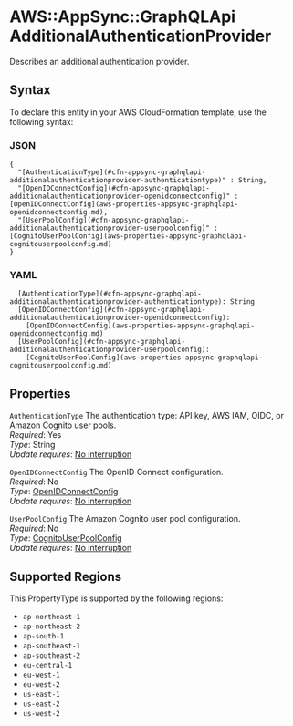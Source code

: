 # AWS::AppSync::GraphQLApi AdditionalAuthenticationProvider<a name="aws-properties-appsync-graphqlapi-additionalauthenticationprovider"></a>

Describes an additional authentication provider\.

## Syntax<a name="aws-properties-appsync-graphqlapi-additionalauthenticationprovider-syntax"></a>

To declare this entity in your AWS CloudFormation template, use the following syntax:

### JSON<a name="aws-properties-appsync-graphqlapi-additionalauthenticationprovider-syntax.json"></a>

```
{
  "[AuthenticationType](#cfn-appsync-graphqlapi-additionalauthenticationprovider-authenticationtype)" : String,
  "[OpenIDConnectConfig](#cfn-appsync-graphqlapi-additionalauthenticationprovider-openidconnectconfig)" : [OpenIDConnectConfig](aws-properties-appsync-graphqlapi-openidconnectconfig.md),
  "[UserPoolConfig](#cfn-appsync-graphqlapi-additionalauthenticationprovider-userpoolconfig)" : [CognitoUserPoolConfig](aws-properties-appsync-graphqlapi-cognitouserpoolconfig.md)
}
```

### YAML<a name="aws-properties-appsync-graphqlapi-additionalauthenticationprovider-syntax.yaml"></a>

```
  [AuthenticationType](#cfn-appsync-graphqlapi-additionalauthenticationprovider-authenticationtype): String
  [OpenIDConnectConfig](#cfn-appsync-graphqlapi-additionalauthenticationprovider-openidconnectconfig): 
    [OpenIDConnectConfig](aws-properties-appsync-graphqlapi-openidconnectconfig.md)
  [UserPoolConfig](#cfn-appsync-graphqlapi-additionalauthenticationprovider-userpoolconfig): 
    [CognitoUserPoolConfig](aws-properties-appsync-graphqlapi-cognitouserpoolconfig.md)
```

## Properties<a name="aws-properties-appsync-graphqlapi-additionalauthenticationprovider-properties"></a>

`AuthenticationType`  <a name="cfn-appsync-graphqlapi-additionalauthenticationprovider-authenticationtype"></a>
The authentication type: API key, AWS IAM, OIDC, or Amazon Cognito user pools\.  
*Required*: Yes  
*Type*: String  
*Update requires*: [No interruption](https://docs.aws.amazon.com/AWSCloudFormation/latest/UserGuide/using-cfn-updating-stacks-update-behaviors.html#update-no-interrupt)

`OpenIDConnectConfig`  <a name="cfn-appsync-graphqlapi-additionalauthenticationprovider-openidconnectconfig"></a>
The OpenID Connect configuration\.  
*Required*: No  
*Type*: [OpenIDConnectConfig](aws-properties-appsync-graphqlapi-openidconnectconfig.md)  
*Update requires*: [No interruption](https://docs.aws.amazon.com/AWSCloudFormation/latest/UserGuide/using-cfn-updating-stacks-update-behaviors.html#update-no-interrupt)

`UserPoolConfig`  <a name="cfn-appsync-graphqlapi-additionalauthenticationprovider-userpoolconfig"></a>
The Amazon Cognito user pool configuration\.  
*Required*: No  
*Type*: [CognitoUserPoolConfig](aws-properties-appsync-graphqlapi-cognitouserpoolconfig.md)  
*Update requires*: [No interruption](https://docs.aws.amazon.com/AWSCloudFormation/latest/UserGuide/using-cfn-updating-stacks-update-behaviors.html#update-no-interrupt)

## Supported Regions

This PropertyType is supported by the following regions:

- `ap-northeast-1`
- `ap-northeast-2`
- `ap-south-1`
- `ap-southeast-1`
- `ap-southeast-2`
- `eu-central-1`
- `eu-west-1`
- `eu-west-2`
- `us-east-1`
- `us-east-2`
- `us-west-2`
